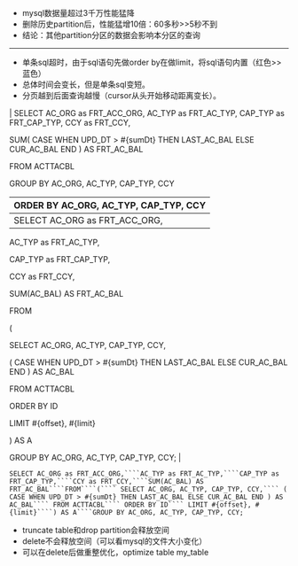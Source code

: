 * mysql数据量超过3千万性能猛降
* 删除历史partition后，性能猛增10倍：60多秒&gt;&gt;5秒不到
* 结论：其他partition分区的数据会影响本分区的查询

---

* 单条sql超时，由于sql语句先做order by在做limit，将sql语句内置（红色&gt;&gt;蓝色）
* 总体时间会变长，但是单条sql变短。
* 分页越到后面查询越慢（cursor从头开始移动距离变长）。

| SELECT AC\_ORG as FRT\_ACC\_ORG, AC\_TYP as FRT\_AC\_TYP, CAP\_TYP as FRT\_CAP\_TYP, CCY as FRT\_CCY,

SUM\( CASE WHEN UPD\_DT &gt; \#{sumDt} THEN LAST\_AC\_BAL ELSE CUR\_AC\_BAL END \) AS FRT\_AC\_BAL

FROM ACTTACBL

GROUP BY AC\_ORG, AC\_TYP, CAP\_TYP, CCY

ORDER BY AC\_ORG, AC\_TYP, CAP\_TYP, CCY |
| --- |
| SELECT AC\_ORG as FRT\_ACC\_ORG,

AC\_TYP as FRT\_AC\_TYP,

CAP\_TYP as FRT\_CAP\_TYP,

CCY as FRT\_CCY,

SUM\(AC\_BAL\) AS FRT\_AC\_BAL

FROM

\(

 SELECT AC\_ORG, AC\_TYP, CAP\_TYP, CCY,

 \( CASE WHEN UPD\_DT &gt; \#{sumDt} THEN LAST\_AC\_BAL ELSE CUR\_AC\_BAL END \) AS AC\_BAL

 FROM ACTTACBL

 ORDER BY ID

 LIMIT \#{offset}, \#{limit}

\) AS A

GROUP BY AC\_ORG, AC\_TYP, CAP\_TYP, CCY; |



` SELECT AC_ORG as FRT_ACC_ORG,````AC_TYP as FRT_AC_TYP,````CAP_TYP as FRT_CAP_TYP,````CCY as FRT_CCY,````SUM(AC_BAL) AS FRT_AC_BAL````FROM````(```` SELECT AC_ORG, AC_TYP, CAP_TYP, CCY,```` ( CASE WHEN UPD_DT > #{sumDt} THEN LAST_AC_BAL ELSE CUR_AC_BAL END ) AS AC_BAL```` FROM ACTTACBL```` ORDER BY ID```` LIMIT #{offset}, #{limit}````) AS A````GROUP BY AC_ORG, AC_TYP, CAP_TYP, CCY; `





* truncate table和drop partition会释放空间
* delete不会释放空间（可以看mysql的文件大小变化）
* 可以在delete后做重整优化，optimize table my\_table

